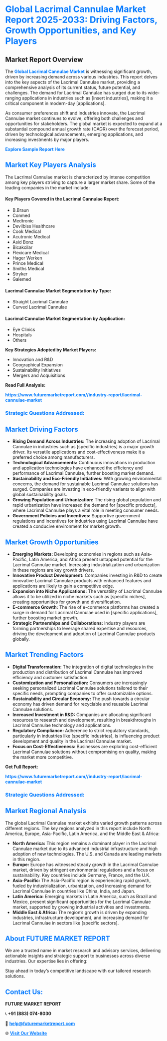 <h1 style="color: #007BFF;">Global Lacrimal Cannulae Market Report 2025-2033: Driving Factors, Growth Opportunities, and Key Players</h1>

<section id="overview">
<h2>Market Report Overview</h2>
<p>The <a href="https://www.futuremarketreport.com//industry-report/lacrimal-cannulae-market" style="color: #007BFF; text-decoration: none;"><strong>Global Lacrimal Cannulae Market</strong></a> is witnessing significant growth, driven by increasing demand across various industries. This report delves into the key aspects of the Lacrimal Cannulae market, providing a comprehensive analysis of its current status, future potential, and challenges. The demand for Lacrimal Cannulae has surged due to its wide-ranging applications in industries such as [insert industries], making it a critical component in modern-day [applications].</p>
<p>As consumer preferences shift and industries innovate, the Lacrimal Cannulae market continues to evolve, offering both challenges and opportunities for stakeholders. The global market is expected to expand at a substantial compound annual growth rate (CAGR) over the forecast period, driven by technological advancements, emerging applications, and increasing investments by major players.</p>
</section>

<section id="overview">
<p><a href="https://www.futuremarketreport.com//request-sample/reportId=87544" style="color: #007BFF; text-decoration: none;"><strong>Explore Sample Report Here</strong></a></p>
</section>

<section id="key-players">
<h2 style="color: #007BFF;">Market Key Players Analysis</h2>
<p>The Lacrimal Cannulae market is characterized by intense competition among key players striving to capture a larger market share. Some of the leading companies in the market include:</p>
<h4>Key Players Covered in the Lacrimal Cannulae Report:</h4>
<ul><li>B.Braun</li><li>Conmed</li><li>Medtronic</li><li>Devilbiss Healthcare</li><li>Cook Medical</li><li>Acutronic Medical</li><li>Asid Bonz</li><li>Bicakcilar</li><li>Flexicare Medical</li><li>Hager Werken</li><li>Prince Medical</li><li>Smiths Medical</li><li>Stryker</li><li>Galemed</li></ul>
<h4>Lacrimal Cannulae Market Segmentation by Type:</h4>
<ul><li>Straight Lacrimal Cannulae</li><li>Curved Lacrimal Cannulae</li></ul>

<h4>Lacrimal Cannulae Market Segmentation by Application:</h4>
<ul><li>Eye Clinics</li><li>Hospitals</li><li>Others</li></ul>
<p><strong>Key Strategies Adopted by Market Players:</strong></p>
<ul>
<li>Innovation and R&D</li>
<li>Geographical Expansion</li>
<li>Sustainability Initiatives</li>
<li>Mergers and Acquisitions</li>
</ul>
</section>

<section>
<p><strong>Read Full Analysis: </strong></p><a href="https://www.futuremarketreport.com//industry-report/lacrimal-cannulae-market" style="color: #007BFF; text-decoration: none;"><strong>https://www.futuremarketreport.com//industry-report/lacrimal-cannulae-market</strong></a>
<h3 style="color: #007BFF;">Strategic Questions Addressed:</h3>
</section>

<section id="driving-factors">
<h2 style="color: #007BFF;">Market Driving Factors</h2>
<ul>
<li><strong>Rising Demand Across Industries:</strong> The increasing adoption of Lacrimal Cannulae in industries such as [specific industries] is a major growth driver. Its versatile applications and cost-effectiveness make it a preferred choice among manufacturers.</li>
<li><strong>Technological Advancements:</strong> Continuous innovations in production and application technologies have enhanced the efficiency and performance of Lacrimal Cannulae, further boosting market demand.</li>
<li><strong>Sustainability and Eco-Friendly Initiatives:</strong> With growing environmental concerns, the demand for sustainable Lacrimal Cannulae solutions has surged. Companies are investing in eco-friendly variants to align with global sustainability goals.</li>
<li><strong>Growing Population and Urbanization:</strong> The rising global population and rapid urbanization have increased the demand for [specific products], where Lacrimal Cannulae plays a vital role in meeting consumer needs.</li>
<li><strong>Government Policies and Incentives:</strong> Supportive government regulations and incentives for industries using Lacrimal Cannulae have created a conducive environment for market growth.</li>
</ul>
</section>

<section id="growth-opportunities">
<h2 style="color: #007BFF;">Market Growth Opportunities</h2>
<ul>
<li><strong>Emerging Markets:</strong> Developing economies in regions such as Asia-Pacific, Latin America, and Africa present untapped potential for the Lacrimal Cannulae market. Increasing industrialization and urbanization in these regions are key growth drivers.</li>
<li><strong>Innovative Product Development:</strong> Companies investing in R&D to create innovative Lacrimal Cannulae products with enhanced features and applications are likely to gain a competitive edge.</li>
<li><strong>Expansion into Niche Applications:</strong> The versatility of Lacrimal Cannulae allows it to be utilized in niche markets such as [specific niches], creating opportunities for growth and diversification.</li>
<li><strong>E-commerce Growth:</strong> The rise of e-commerce platforms has created a surge in demand for Lacrimal Cannulae used in [specific applications], further boosting market growth.</li>
<li><strong>Strategic Partnerships and Collaborations:</strong> Industry players are forming partnerships to leverage shared expertise and resources, driving the development and adoption of Lacrimal Cannulae products globally.</li>
</ul>
</section>

<section id="trending-factors">
<h2 style="color: #007BFF;">Market Trending Factors</h2>
<ul>
<li><strong>Digital Transformation:</strong> The integration of digital technologies in the production and distribution of Lacrimal Cannulae has improved efficiency and customer satisfaction.</li>
<li><strong>Customization and Personalization:</strong> Consumers are increasingly seeking personalized Lacrimal Cannulae solutions tailored to their specific needs, prompting companies to offer customizable options.</li>
<li><strong>Sustainability and Circular Economy:</strong> The push towards a circular economy has driven demand for recyclable and reusable Lacrimal Cannulae solutions.</li>
<li><strong>Increased Investment in R&D:</strong> Companies are allocating significant resources to research and development, resulting in breakthroughs in Lacrimal Cannulae technology and applications.</li>
<li><strong>Regulatory Compliance:</strong> Adherence to strict regulatory standards, particularly in industries like [specific industries], is influencing product development and quality in the Lacrimal Cannulae market.</li>
<li><strong>Focus on Cost-Effectiveness:</strong> Businesses are exploring cost-efficient Lacrimal Cannulae solutions without compromising on quality, making the market more competitive.</li>
</ul>
</section>

<section>
<p><strong>Get Full Report: </strong></p><a href="https://www.futuremarketreport.com//industry-report/lacrimal-cannulae-market" style="color: #007BFF; text-decoration: none;"><strong>https://www.futuremarketreport.com//industry-report/lacrimal-cannulae-market</strong></a>
<h3 style="color: #007BFF;">Strategic Questions Addressed:</h3>
</section>


<section id="regional-analysis">
<h2 style="color: #007BFF;">Market Regional Analysis</h2>
<p>The global Lacrimal Cannulae market exhibits varied growth patterns across different regions. The key regions analyzed in this report include North America, Europe, Asia-Pacific, Latin America, and the Middle East & Africa:</p>
<ul>
<li><strong>North America:</strong> This region remains a dominant player in the Lacrimal Cannulae market due to its advanced industrial infrastructure and high adoption of new technologies. The U.S. and Canada are leading markets in this region.</li>
<li><strong>Europe:</strong> Europe has witnessed steady growth in the Lacrimal Cannulae market, driven by stringent environmental regulations and a focus on sustainability. Key countries include Germany, France, and the U.K.</li>
<li><strong>Asia-Pacific:</strong> The Asia-Pacific region is experiencing rapid growth, fueled by industrialization, urbanization, and increasing demand for Lacrimal Cannulae in countries like China, India, and Japan.</li>
<li><strong>Latin America:</strong> Emerging markets in Latin America, such as Brazil and Mexico, present significant opportunities for the Lacrimal Cannulae market, supported by growing industrial activities and investments.</li>
<li><strong>Middle East & Africa:</strong> The region’s growth is driven by expanding industries, infrastructure development, and increasing demand for Lacrimal Cannulae in sectors like [specific sectors].</li>
</ul>
</section>

<footer>
<h2 style="color: #007BFF;">About FUTURE MARKET REPORT</h2>
<p>We are a trusted name in market research and advisory services, delivering actionable insights and strategic support to businesses across diverse industries. Our expertise lies in offering:</p>

<p>Stay ahead in today’s competitive landscape with our tailored research solutions.</p>

<h2 style="color: #007BFF;">Contact Us:</h2>
<p><strong>FUTURE MARKET REPORT</strong></p>
<p>📞 <strong>+91 (883) 074-8030</strong></p>
<p>📧 <strong><a href="mailto:help@futuremarketreport.com" style="color: #007BFF;">help@futuremarketreport.com</a></strong></p>
<p>🌐 <strong><a href="https://www.futuremarketreport.com/" style="color: #007BFF;">Visit Our Website</a></strong></p>
</footer>